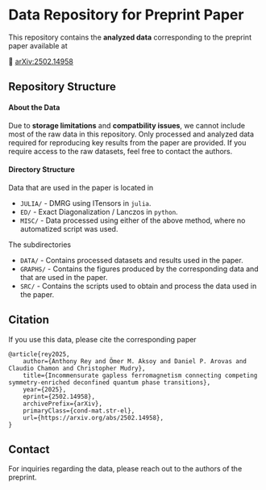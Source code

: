 # Data Repository for Preprint Paper

This repository contains the **analyzed data** corresponding to the preprint paper available at

📄 [arXiv:2502.14958](https://doi.org/10.48550/arXiv.2502.14958)

## Repository Structure

#### About the Data
Due to **storage limitations** and **compatbility issues**, we cannot include most of the raw data in this repository. Only processed and analyzed data required for reproducing key results from the paper are provided. If you require access to the raw datasets, feel free to contact the authors.

#### Directory Structure
Data that are used in the paper is located in

- `JULIA/` - DMRG using ITensors in `julia`.  
- `ED/` - Exact Diagonalization / Lanczos in `python`.  
- `MISC/` - Data processed using either of the above method, where no automatized script was used.

The subdirectories

- `DATA/` - Contains processed datasets and results used in the paper.
- `GRAPHS/` - Contains the figures produced by the corresponding data and that are used in the paper.
- `SRC/` - Contains the scripts used to obtain and process the data used in the paper.

## Citation
If you use this data, please cite the corresponding paper
```
@article{rey2025,
	author={Anthony Rey and Ömer M. Aksoy and Daniel P. Arovas and Claudio Chamon and Christopher Mudry},
	title={Incommensurate gapless ferromagnetism connecting competing symmetry-enriched deconfined quantum phase transitions}, 
	year={2025},
	eprint={2502.14958},
	archivePrefix={arXiv},
	primaryClass={cond-mat.str-el},
	url={https://arxiv.org/abs/2502.14958}, 
}
```

## Contact
For inquiries regarding the data, please reach out to the authors of the preprint.

